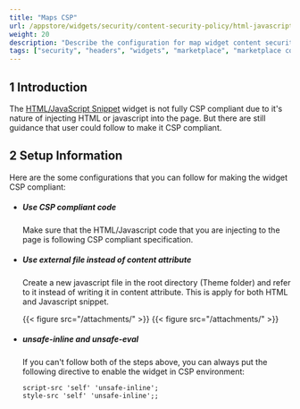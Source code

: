 ```yaml
---
title: "Maps CSP"
url: /appstore/widgets/security/content-security-policy/html-javascript-snippet-csp/
weight: 20
description: "Describe the configuration for map widget content security policy"
tags: ["security", "headers", "widgets", "marketplace", "marketplace component", "widget", "html", "javascript", "snippet", "maps", "platform support"]
---
```


## 1 Introduction

The [HTML/JavaScript Snippet](/appstore/widgets/html-javascript-snippet/) widget is not fully CSP compliant due to it's nature of injecting HTML or javascript into the page.
But there are still guidance that user could follow to make it CSP compliant.

## 2 Setup Information
Here are the some configurations that you can follow for making the widget CSP compliant:

- ##### Use CSP compliant code
    Make sure that the HTML/Javascript code that you are injecting to the page is following CSP compliant specification.

- ##### Use external file instead of content attribute
    Create a new javascript file in the root directory (Theme folder) and refer to it instead of writing it in content attribute.
    This is apply for both HTML and Javascript snippet.

    {{< figure src="/attachments/" >}}
    {{< figure src="/attachments/" >}}

- ##### unsafe-inline and unsafe-eval
    If you can't follow both of the steps above, you can always put the following directive to enable the widget in CSP environment:
    ```text
    script-src 'self' 'unsafe-inline';
    style-src 'self' 'unsafe-inline';;
    ```